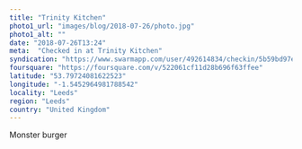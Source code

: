 ```yaml
---
title: "Trinity Kitchen"
photo1_url: "images/blog/2018-07-26/photo.jpg"
photo1_alt: ""
date: "2018-07-26T13:24"
meta:  "Checked in at Trinity Kitchen"
syndication: "https://www.swarmapp.com/user/492614834/checkin/5b59bd97e47b46002c490b2c"
foursquare: "https://foursquare.com/v/522061cf11d28b696f63ffee"
latitude: "53.79724081622523"
longitude: "-1.5452964981788542"
locality: "Leeds"
region: "Leeds"
country: "United Kingdom"
---
```

Monster burger
